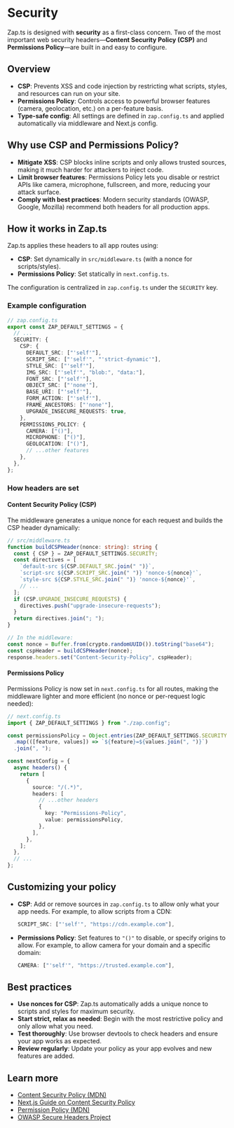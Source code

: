 # Security

Zap.ts is designed with **security** as a first-class concern. Two of the most important web security headers—**Content Security Policy (CSP)** and **Permissions Policy**—are built in and easy to configure.

## Overview

- **CSP**: Prevents XSS and code injection by restricting what scripts, styles, and resources can run on your site.
- **Permissions Policy**: Controls access to powerful browser features (camera, geolocation, etc.) on a per-feature basis.
- **Type-safe config**: All settings are defined in `zap.config.ts` and applied automatically via middleware and Next.js config.

## Why use CSP and Permissions Policy?

- **Mitigate XSS**: CSP blocks inline scripts and only allows trusted sources, making it much harder for attackers to inject code.
- **Limit browser features**: Permissions Policy lets you disable or restrict APIs like camera, microphone, fullscreen, and more, reducing your attack surface.
- **Comply with best practices**: Modern security standards (OWASP, Google, Mozilla) recommend both headers for all production apps.

## How it works in Zap.ts

Zap.ts applies these headers to all app routes using:
- **CSP**: Set dynamically in `src/middleware.ts` (with a nonce for scripts/styles).
- **Permissions Policy**: Set statically in `next.config.ts`.

The configuration is centralized in `zap.config.ts` under the `SECURITY` key.

### Example configuration

```ts
// zap.config.ts
export const ZAP_DEFAULT_SETTINGS = {
  // ...
  SECURITY: {
    CSP: {
      DEFAULT_SRC: ["'self'"],
      SCRIPT_SRC: ["'self'", "'strict-dynamic'"],
      STYLE_SRC: ["'self'"],
      IMG_SRC: ["'self'", "blob:", "data:"],
      FONT_SRC: ["'self'"],
      OBJECT_SRC: ["'none'"],
      BASE_URI: ["'self'"],
      FORM_ACTION: ["'self'"],
      FRAME_ANCESTORS: ["'none'"],
      UPGRADE_INSECURE_REQUESTS: true,
    },
    PERMISSIONS_POLICY: {
      CAMERA: ["()"],
      MICROPHONE: ["()"],
      GEOLOCATION: ["()"],
      // ...other features
    },
  },
};
```

### How headers are set

#### Content Security Policy (CSP)

The middleware generates a unique nonce for each request and builds the CSP header dynamically:

```ts
// src/middleware.ts
function buildCSPHeader(nonce: string): string {
  const { CSP } = ZAP_DEFAULT_SETTINGS.SECURITY;
  const directives = [
    `default-src ${CSP.DEFAULT_SRC.join(" ")}`,
    `script-src ${CSP.SCRIPT_SRC.join(" ")} 'nonce-${nonce}'`,
    `style-src ${CSP.STYLE_SRC.join(" ")} 'nonce-${nonce}'`,
    // ...
  ];
  if (CSP.UPGRADE_INSECURE_REQUESTS) {
    directives.push("upgrade-insecure-requests");
  }
  return directives.join("; ");
}

// In the middleware:
const nonce = Buffer.from(crypto.randomUUID()).toString("base64");
const cspHeader = buildCSPHeader(nonce);
response.headers.set("Content-Security-Policy", cspHeader);
```

#### Permissions Policy

Permissions Policy is now set in `next.config.ts` for all routes, making the middleware lighter and more efficient (no nonce or per-request logic needed):

```ts
// next.config.ts
import { ZAP_DEFAULT_SETTINGS } from "./zap.config";

const permissionsPolicy = Object.entries(ZAP_DEFAULT_SETTINGS.SECURITY.PERMISSIONS_POLICY)
  .map(([feature, values]) => `${feature}=${values.join(", ")}`)
  .join(", ");

const nextConfig = {
  async headers() {
    return [
      {
        source: "/(.*)",
        headers: [
          // ...other headers
          {
            key: "Permissions-Policy",
            value: permissionsPolicy,
          },
        ],
      },
    ];
  },
  // ...
};
```

## Customizing your policy

- **CSP**: Add or remove sources in `zap.config.ts` to allow only what your app needs. For example, to allow scripts from a CDN:
  ```ts
  SCRIPT_SRC: ["'self'", "https://cdn.example.com"],
  ```
- **Permissions Policy**: Set features to `"()"` to disable, or specify origins to allow. For example, to allow camera for your domain and a specific domain:
  ```ts
  CAMERA: ["'self'", "https://trusted.example.com"],
  ```

## Best practices

- **Use nonces for CSP**: Zap.ts automatically adds a unique nonce to scripts and styles for maximum security.
- **Start strict, relax as needed**: Begin with the most restrictive policy and only allow what you need.
- **Test thoroughly**: Use browser devtools to check headers and ensure your app works as expected.
- **Review regularly**: Update your policy as your app evolves and new features are added.

## Learn more

- [Content Security Policy (MDN)](https://developer.mozilla.org/en-US/docs/Web/HTTP/CSP)
- [Next.js Guide on Content Security Policy](https://nextjs.org/docs/app/guides/content-security-policy)
- [Permission Policy (MDN)](https://developer.mozilla.org/en-US/docs/Web/HTTP/Guides/Permissions_Policy)
- [OWASP Secure Headers Project](https://owasp.org/www-project-secure-headers/)